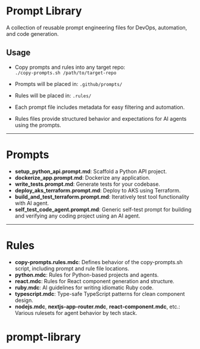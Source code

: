 # Prompt Library

A collection of reusable prompt engineering files for DevOps, automation, and code generation.

## Usage

- Copy prompts and rules into any target repo:  
  `./copy-prompts.sh /path/to/target-repo`

- Prompts will be placed in: `.github/prompts/`  
- Rules will be placed in: `.rules/`

- Each prompt file includes metadata for easy filtering and automation.
- Rules files provide structured behavior and expectations for AI agents using the prompts.

---

# Prompts

- **setup_python_api.prompt.md**: Scaffold a Python API project.
- **dockerize_app.prompt.md**: Dockerize any application.
- **write_tests.prompt.md**: Generate tests for your codebase.
- **deploy_aks_terraform.prompt.md**: Deploy to AKS using Terraform.
- **build_and_test_terraform.prompt.md**: Iteratively test tool functionality with AI agent.
- **self_test_code_agent.prompt.md**: Generic self-test prompt for building and verifying any coding project using an AI agent.

---

# Rules

- **copy-prompts.rules.mdc**: Defines behavior of the copy-prompts.sh script, including prompt and rule file locations.
- **python.mdc**: Rules for Python-based projects and agents.
- **react.mdc**: Rules for React component generation and structure.
- **ruby.mdc**: AI guidelines for writing idiomatic Ruby code.
- **typescript.mdc**: Type-safe TypeScript patterns for clean component design.
- **nodejs.mdc**, **nextjs-app-router.mdc**, **react-component.mdc**, etc.: Various rulesets for agent behavior by tech stack.

# prompt-library
